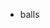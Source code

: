  - balls
<!---
KOKOJOMANGUY/KOKOJOMANGUY is a ✨ special ✨ repository because its `README.md` (this file) appears on your GitHub profile.
You can click the Preview link to take a look at your changes.
--->
